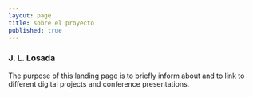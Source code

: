 ```yaml
---
layout: page
title: sobre el proyecto
published: true
---
```



### J. L. Losada

The purpose of this landing page is to briefly inform about and to link to different digital projects and conference presentations.

